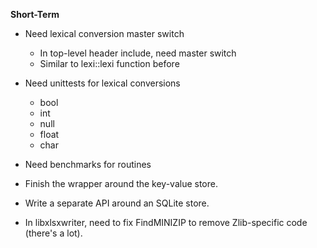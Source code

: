 **Short-Term**

- Need lexical conversion master switch
    - In top-level header include, need master switch
    - Similar to lexi::lexi function before

- Need unittests for lexical conversions
    - bool
    - int
    - null
    - float
    - char

- Need benchmarks for routines

- Finish the wrapper around the key-value store.
- Write a separate API around an SQLite store.

- In libxlsxwriter, need to fix FindMINIZIP to remove Zlib-specific code (there's a lot).


